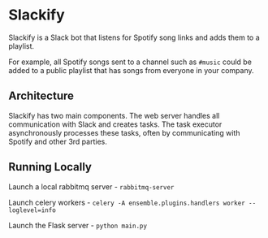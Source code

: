 # Slackify

Slackify is a Slack bot that listens for Spotify song links and adds them to a playlist.

For example, all Spotify songs sent to a channel such as `#music` could be added to a public playlist that has songs from everyone in your company.

## Architecture

Slackify has two main components. The web server handles all communication with Slack and creates tasks. The task executor asynchronously processes these tasks, often by communicating with Spotify and other 3rd parties.


## Running Locally

Launch a local rabbitmq server - `rabbitmq-server`

Launch celery workers - `celery -A ensemble.plugins.handlers worker --loglevel=info`

Launch the Flask server - `python main.py`
